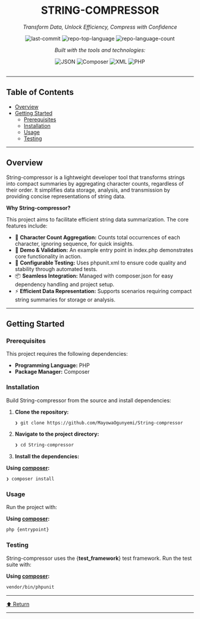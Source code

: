 <div id="top">

<!-- HEADER STYLE: CLASSIC -->
<div align="center">


# STRING-COMPRESSOR

<em>Transform Data, Unlock Efficiency, Compress with Confidence</em>

<!-- BADGES -->
<img src="https://img.shields.io/github/last-commit/MayowaOgunyemi/String-compressor?style=flat&logo=git&logoColor=white&color=0080ff" alt="last-commit">
<img src="https://img.shields.io/github/languages/top/MayowaOgunyemi/String-compressor?style=flat&color=0080ff" alt="repo-top-language">
<img src="https://img.shields.io/github/languages/count/MayowaOgunyemi/String-compressor?style=flat&color=0080ff" alt="repo-language-count">

<em>Built with the tools and technologies:</em>

<img src="https://img.shields.io/badge/JSON-000000.svg?style=flat&logo=JSON&logoColor=white" alt="JSON">
<img src="https://img.shields.io/badge/Composer-885630.svg?style=flat&logo=Composer&logoColor=white" alt="Composer">
<img src="https://img.shields.io/badge/XML-005FAD.svg?style=flat&logo=XML&logoColor=white" alt="XML">
<img src="https://img.shields.io/badge/PHP-777BB4.svg?style=flat&logo=PHP&logoColor=white" alt="PHP">

</div>
<br>

---

## Table of Contents

- [Overview](#overview)
- [Getting Started](#getting-started)
    - [Prerequisites](#prerequisites)
    - [Installation](#installation)
    - [Usage](#usage)
    - [Testing](#testing)

---

## Overview

String-compressor is a lightweight developer tool that transforms strings into compact summaries by aggregating character counts, regardless of their order. It simplifies data storage, analysis, and transmission by providing concise representations of string data.

**Why String-compressor?**

This project aims to facilitate efficient string data summarization. The core features include:

- 🧮 **Character Count Aggregation:** Counts total occurrences of each character, ignoring sequence, for quick insights.
- 🚀 **Demo & Validation:** An example entry point in index.php demonstrates core functionality in action.
- 🔧 **Configurable Testing:** Uses phpunit.xml to ensure code quality and stability through automated tests.
- 📦 **Seamless Integration:** Managed with composer.json for easy dependency handling and project setup.
- ⚡ **Efficient Data Representation:** Supports scenarios requiring compact string summaries for storage or analysis.

---

## Getting Started

### Prerequisites

This project requires the following dependencies:

- **Programming Language:** PHP
- **Package Manager:** Composer

### Installation

Build String-compressor from the source and install dependencies:

1. **Clone the repository:**

    ```sh
    ❯ git clone https://github.com/MayowaOgunyemi/String-compressor
    ```

2. **Navigate to the project directory:**

    ```sh
    ❯ cd String-compressor
    ```

3. **Install the dependencies:**

**Using [composer](https://www.php.net/):**

```sh
❯ composer install
```

### Usage

Run the project with:

**Using [composer](https://www.php.net/):**

```sh
php {entrypoint}
```

### Testing

String-compressor uses the {__test_framework__} test framework. Run the test suite with:

**Using [composer](https://www.php.net/):**

```sh
vendor/bin/phpunit
```

---

<div align="left"><a href="#top">⬆ Return</a></div>

---
